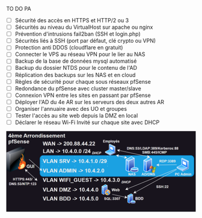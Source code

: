 
TO DO PA

 - [ ] Sécurité des accès en HTTPS et HTTP/2 ou 3
 - [ ] Sécurités au niveau du VirtualHost sur apache ou nginx
 - [ ] Prévention d'intrusions fail2ban (SSH et login.php)
 - [ ] Sécurités liés à SSH (port par défaut, clé crypto ou VPN) 
 - [ ] Protection anti DDOS (cloudflare en gratuit)
 - [ ] Connecter le VPS au réseau VPN pour le lier au NAS
 - [ ] Backup de la base de données mysql automatisé
 - [ ] Backup du dossier NTDS pour le contenu de l'AD
 - [ ] Réplication des backups sur les NAS et en cloud
 - [ ] Règles de sécurité pour chaque sous réseaux pfSense
 - [ ] Redondance du pfSense avec cluster master/slave
 - [ ] Connexion VPN entre les sites en passant par pfSense
 - [ ] Déployer l'AD du 4e AR sur les serveurs des deux autres AR
 - [ ] Organiser l'annuaire avec des UO et groupes
 - [ ] Tester l'accès au site web depuis la DMZ en local	
 - [ ] Déclarer le réseau Wi-Fi Invité sur chaque site avec DHCP

![Enter-image-description](/imgs/2023-07-12/H9cuXHTRgMiQ3IPB.png)
<!--stackedit_data:
eyJoaXN0b3J5IjpbMjU3ODA1MDZdfQ==
-->